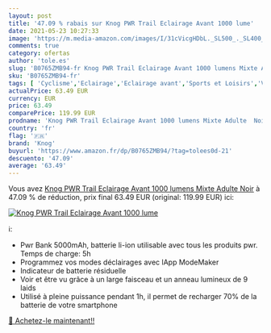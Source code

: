 ```yaml
---
layout: post
title: '47.09 % rabais sur Knog PWR Trail Eclairage Avant 1000 lume'
date: 2021-05-23 10:27:33
image: 'https://m.media-amazon.com/images/I/31cVicgHDbL._SL500_._SL400_.jpg'
comments: true
category: ofertas
author: 'tole.es'
slug: 'B0765ZMB94-fr Knog PWR Trail Eclairage Avant 1000 lumens Mixte Adulte Noir'
sku: 'B0765ZMB94-fr'
tags: [ 'Cyclisme','Eclairage','Eclairage avant','Sports et Loisirs','Vêtements et équipement de sport','knog', ]
actualPrice: 63.49 EUR
currency: EUR
price: 63.49
comparePrice: 119.99 EUR
prodname: 'Knog PWR Trail Eclairage Avant 1000 lumens Mixte Adulte  Noir'
country: 'fr'
flag: '🇫🇷'
brand: 'Knog'
buyurl: 'https://www.amazon.fr/dp/B0765ZMB94/?tag=tolees0d-21'
descuento: '47.09'
average: '63.49'
---
```


Vous avez [Knog PWR Trail Eclairage Avant 1000 lumens Mixte Adulte  Noir](https://www.amazon.fr/dp/B0765ZMB94/?tag=tolees0d-21)  à  47.09 % de réduction, prix final  63.49 EUR (original: 119.99 EUR) ici:

[![Knog PWR Trail Eclairage Avant 1000 lume](https://m.media-amazon.com/images/I/31cVicgHDbL._SL500_._SL400_.jpg)](https://www.amazon.fr/dp/B0765ZMB94/?tag=tolees0d-21)

ℹ️:

- Pwr Bank 5000mAh, batterie li-ion utilisable avec tous les produits pwr. Temps de charge: 5h
- Programmez vos modes déclairages avec lApp ModeMaker
- Indicateur de batterie résiduelle
- Voir et être vu grâce à un large faisceau et un anneau lumineux de 9 laids
- Utilisé à pleine puissance pendant 1h, il permet de recharger 70% de la batterie de votre smartphone

[🛒 Achetez-le maintenant!!](https://www.amazon.fr/dp/B0765ZMB94/?tag=tolees0d-21)
